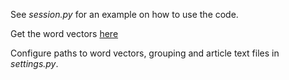 See _session.py_ for an example on how to use the code.

Get the word vectors [here](https://github.com/mmihaltz/word2vec-GoogleNews-vectors)

Configure paths to word vectors, grouping and article text files in _settings.py_.